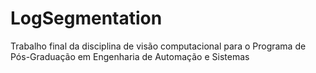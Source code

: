 # LogSegmentation
Trabalho final da disciplina de visão computacional para o Programa de Pós-Graduação em Engenharia de Automação e Sistemas
